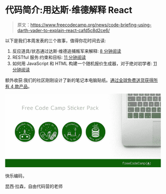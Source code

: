 # 代码简介:用达斯·维德解释 React

> 原文：<https://www.freecodecamp.org/news/code-briefing-using-darth-vader-to-explain-react-cafd5c8d2ce6/>

以下是我们本周发表的三个故事，值得你花时间去读:

1.  反应道具/状态通过达斯·维德追捕叛军来解释: [8 分钟阅读](http://bit.ly/2dBPYDY)
2.  RESTful 服务:约束和目标: [11 分钟阅读](http://bit.ly/2dHgGsa)
3.  如何用 JavaScript 和 HTML 构建一个随机报价生成器，对于绝对初学者: [11 分钟阅读](http://bit.ly/2dp31ea)

额外收获:我们的社区刚刚设计了新的笔记本电脑贴纸。[通过全球免费送货获得所有 4 款产品](http://bit.ly/2cGNEx2)。

![Rb5yFB2aSmyEyrLMdCqbaecMtMNU75i865lF](img/74d5e8df8946c6eb9804eacab77ee597.png)

快乐编码，

昆西·拉森，自由代码营的老师